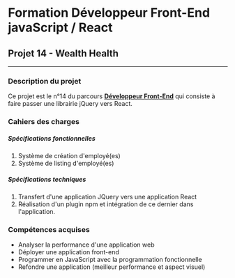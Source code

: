 # Formation Développeur Front-End javaScript / React

## Projet 14 - Wealth Health

---

### Description du projet

Ce projet est le n°14 du parcours [**Développeur Front-End**](https://openclassrooms.com/fr/paths/314-developpeur-front-end 'Développeur Front-End') qui consiste à faire passer une librairie jQuery vers React.

### Cahiers des charges

##### Spécifications fonctionnelles

1. Système de création d'employé(es)
2. Système de listing d'employé(es)

##### Spécifications techniques

1. Transfert d'une application JQuery vers une application React
2. Réalisation d'un plugin npm et intégration de ce dernier dans l'application.

### Compétences acquises

-   Analyser la performance d'une application web
-   Déployer une application front-end
-   Programmer en JavaScript avec la programmation fonctionnelle
-   Refondre une application (meilleur performance et aspect visuel)
